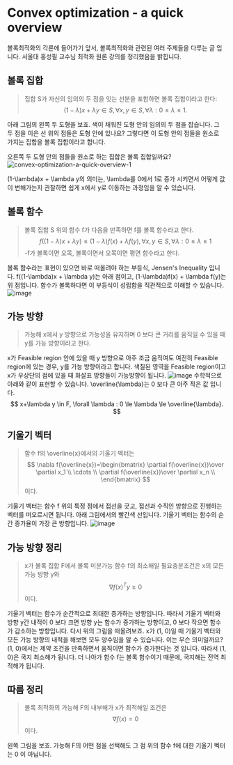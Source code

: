 # Convex optimization - a quick overview
볼록최적화의 각론에 들어가기 앞서, 볼록최적화와 관련된 여러 주제들을 다루는 글 입니다. 서울대 홍성필 교수님 최적화 원론 강의를 정리했음을 밝힙니다.
## 볼록 집합
> 집합 S가 자신의 임의의 두 점을 잇는 선분을 포함하면 볼록 집합이라고 한다:
$$
(1-\lambda)x + \lambda y \in S, \forall x, y \in S, \forall \lambda: 0 \le \lambda \le 1.
$$

아래 그림의 왼쪽 두 도형을 보죠. 색이 채워진 도형 안의 임의의 두 점을 잡습니다. 그 두 점을 이은 선 위의 점들은 도형 안에 있나요? 그렇다면 이 도형 안의 점들을 원소로 가지는 집합을 볼록 집합이라고 합니다.

오른쪽 두 도형 안의 점들을 원소로 하는 집합은 볼록 집합일까요?
![convex-optimization-a-quick-overview-1](https://user-images.githubusercontent.com/11609881/111481579-74c6ac00-8776-11eb-9104-6663accecb01.PNG)

(1-\lambda)x + \lambda y의 의미는, \lambda를 0에서 1로 증가 시키면서 어떻게 값이 변해가는지 관찰하면 쉽게 x에서 y로 이동하는 과정임을 알 수 있습니다.

## 볼록 함수
> 볼록 집합 S 위의 함수 f가 다음을 만족하면 f를 볼록 함수라고 한다.
$$
f((1-\lambda)x + \lambda y) \le (1-\lambda)f(x) +\lambda f(y), \forall x, y \in S, \forall \lambda : 0 \le \lambda \le 1
$$
> -f가 볼록이면 오목, 볼록이면서 오목이면 평면 함수라고 한다.

볼록 함수라는 표현이 있으면 바로 떠올려야 하는 부등식, Jensen's Inequality 입니다.  f((1-\lambda)x + \lambda y)는 아래 점이고, (1-\lambda)f(x) + \lambda f(y)는 위 점입니다. 함수가 볼록하다면 이 부등식이 성립함을 직관적으로 이해할 수 있습니다.
![image](https://user-images.githubusercontent.com/11609881/111483329-0d116080-8778-11eb-95ee-106bdee54b09.png)

## 가능 방향
> 가능해 x에서 y 방향으로 가능성을 유지하며 0 보다 큰 거리를 움직일 수 있을 때 y를 가능 방향이라고 한다.

x가 Feasible region 안에 있을 때 y 방향으로 아주 조금 움직여도 여전히 Feasible region에 있는 경우, y를 가능 방향이라고 합니다. 색칠된 영역을 Feasible region이고 x가 우상단의 점에 있을 때 화살표 방향들이 가능방향이 됩니다.
![image](https://user-images.githubusercontent.com/11609881/111484620-472f3200-8779-11eb-93aa-032f0388a6e9.png)
수학적으로 아래와 같이 표현할 수 있습니다. \overline{\lambda}는 0 보다 큰 아주 작은 값 입니다.
$$
x+\lambda y \in F, \forall \lambda : 0 \le \lambda \le \overline{\lambda}.
$$

## 기울기 벡터
> 함수 f의 \overline{x}에서의 기울기 벡터는
$$
\nabla f(\overline{x})=\begin{bmatrix}
\partial f(\overline{x})\over \partial x_1 \\
\cdots \\
\partial f(\overline{x})\over \partial x_n \\
\end{bmatrix}
$$
>이다.

기울기 벡터는 함수 f 위의 특정 점에서 접선을 긋고, 접선과 수직인 방향으로 진행하는 벡터를 떠오르시면 됩니다. 아래 그림에서의 빨간색 선입니다. 기울기 벡터는 함수의 순간 증가율이 가장 큰 방향입니다.
![image](https://user-images.githubusercontent.com/11609881/111488496-a3e01c00-877c-11eb-983e-35ff4ba896da.png)
## 가능 방향  정리
> x가 볼록 집합 F에서 볼록 미분가능 함수 f의 최소해일 필요충분조건은 x의 모든 가능 방향 y와 
$$
\nabla{f(x)^T}y\ge0
$$
이다.

기울기 벡터는 함수가 순간적으로 최대한 증가하는 방향입니다. 따라서 기울기 벡터와 방향 y간 내적이 0 보다 크면 방향 y는 함수가 증가하는 방향이고, 0 보다 작으면 함수가 감소하는 방향입니다.
다시 위의 그림을 떠올려보죠. x가 (1, 0)일 때 기울기 벡터와 모든 가능 방향의 내적을 해보면 모두 양수임을 알 수 있습니다. 이는 무슨 의미일까요? (1, 0)에서는 제약 조건을 만족하면서 움직이면 함수가 증가한다는 것 입니다. 따라서 (1, 0)은 국지 최소해가 됩니다.
더 나아가 함수 f는 볼록 함수이기 때문에, 국지해는 전역 최적해가 됩니다.
## 따름 정리
> 볼록 최적화의 가능해 F의 내부해가 x가 최적해일 조건은
$$
\nabla f(x)=0
$$
이다.

왼쪽 그림을 보죠. 가능해 F의 어떤 점을 선택해도 그 점 위의 함수 f에 대한 기울기 벡터는 0 이 아닙니다.	

<!--stackedit_data:
eyJoaXN0b3J5IjpbLTIxMTgyMTcxODEsLTkxMzI3NjY5NywyMj
M2NjcwMDYsLTExMDE0MDYzNDIsNDYzMTA2NDg5LDE5MDc5MjA4
NDMsLTE5MjA3ODE5MjIsNzI0NjEzODIxLC02MTgwMTM4ODMsMT
YxMDIxMDA1MF19
-->